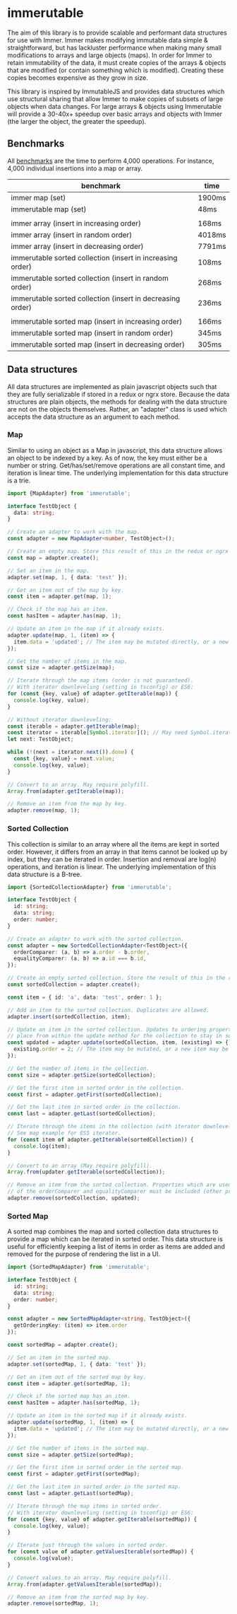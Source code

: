 # immerutable

The aim of this library is to provide scalable and performant data structures for use with Immer. Immer makes
modifying immutable data simple & straightforward, but has lackluster performance when making many small modifications
to arrays and large objects (maps). In order for Immer to retain immutability of the data, it must create copies of
the arrays & objects that are modified (or contain something which is modified). Creating these copies becomes
expensive as they grow in size.

This library is inspired by ImmutableJS and provides data structures which use structural sharing that allow Immer
to make copies of subsets of large objects when data changes. For large arrays & objects using Immerutable will provide
a 30-40x+ speedup over basic arrays and objects with Immer (the larger the object, the greater the speedup).

## Benchmarks

All [benchmarks](benchmark/benchmark.ts) are the time to perform 4,000 operations. For instance, 4,000 individual insertions into a map or array.

|benchmark|time|
|---------|----|
|immer map (set)|1900ms|
|immerutable map (set)|48ms|
|||
|immer array (insert in increasing order)|168ms|
|immer array (insert in random order)|4018ms|
|immer array (insert in decreasing order)|7791ms|
|immerutable sorted collection (insert in increasing order)|108ms|
|immerutable sorted collection (insert in random order)|268ms|
|immerutable sorted collection (insert in decreasing order)|236ms|
|||
|immerutable sorted map (insert in increasing order)|166ms|
|immerutable sorted map (insert in random order)|345ms|
|immerutable sorted map (insert in decreasing order)|305ms|

## Data structures

All data structures are implemented as plain javascript objects such that they are fully serializable if stored in
a redux or ngrx store. Because the data structures are plain objects, the methods for dealing with the data structure
are not on the objects themselves. Rather, an "adapter" class is used which accepts the data structure as an argument
to each method.

### Map

Similar to using an object as a Map in javascript, this data structure allows an object to be indexed by a key.
As of now, the key must either be a number or string. Get/has/set/remove operations are all constant time, and iteration
is linear time. The underlying implementation for this data structure is a trie.

```typescript
import {MapAdapter} from 'immerutable';

interface TestObject {
  data: string;
}

// Create an adapter to work with the map.
const adapter = new MapAdapter<number, TestObject>();

// Create an empty map. Store this result of this in the redux or ngrx store.
const map = adapter.create();

// Set an item in the map.
adapter.set(map, 1, { data: 'test' });

// Get an item out of the map by key.
const item = adapter.get(map, 1);

// Check if the map has an item.
const hasItem = adapter.has(map, 1);

// Update an item in the map if it already exists.
adapter.update(map, 1, (item) => {
  item.data = 'updated'; // The item may be mutated directly, or a new item may be returned.
});

// Get the number of items in the map.
const size = adapter.getSize(map);

// Iterate through the map items (order is not guaranteed).
// With iterator downleveling (setting in tsconfig) or ES6:
for (const {key, value} of adapter.getIterable(map)) {
  console.log(key, value);
}

// Without iterator downleveling:
const iterable = adapter.getIterable(map);
const iterator = iterable[Symbol.iterator](); // May need Symbol.iterator polyfill
let next: TestObject;

while (!(next = iterator.next()).done) {
  const {key, value} = next.value;
  console.log(key, value);
}

// Convert to an array. May require polyfill.
Array.from(adapter.getIterable(map));

// Remove an item from the map by key.
adapter.remove(map, 1);
```

### Sorted Collection

This collection is similar to an array where all the items are kept in sorted order. However, it differs from an array
in that items cannot be looked up by index, but they can be iterated in order. Insertion and removal are log(n)
operations, and iteration is linear. The underlying implementation of this data structure is a B-tree.

```typescript
import {SortedCollectionAdapter} from 'immerutable';

interface TestObject {
  id: string;
  data: string;
  order: number;
}

// Create an adapter to work with the sorted collection.
const adapter = new SortedCollectionAdapter<TestObject>({
  orderComparer: (a, b) => a.order - b.order,
  equalityComparer: (a, b) => a.id === b.id,
});

// Create an empty sorted collection. Store the result of this in the redux or ngrx store.
const sortedCollection = adapter.create();

const item = { id: 'a', data: 'test', order: 1 };

// Add an item to the sorted collection. Duplicates are allowed.
adapter.insert(sortedCollection, item);

// Update an item in the sorted collection. Updates to ordering properties MUST take 
// place from within the update method for the collection to stay in sorted order.
const updated = adapter.update(sortedCollection, item, (existing) => {
  existing.order = 2; // The item may be mutated, or a new item may be returned.
});

// Get the number of items in the collection.
const size = adapter.getSize(sortedCollection);

// Get the first item in sorted order in the collection.
const first = adapter.getFirst(sortedCollection);

// Get the last item in sorted order in the collection.
const last = adapter.getLast(sortedCollection);

// Iterate through the items in the collection (with iterator downleveling or ES6). 
// See map example for ES5 iterator.
for (const item of adapter.getIterable(sortedCollection)) {
  console.log(item);
}

// Convert to an array (May require polyfill).
Array.from(updater.getIterable(sortedCollection));

// Remove an item from the sorted collection. Properties which are used as part 
// of the orderComparer and equalityComparer must be included (other properties are optional).
adapter.remove(sortedCollection, updated);
```

### Sorted Map

A sorted map combines the map and sorted collection data structures to provide a map which can be iterated in sorted
order. This data structure is useful for efficiently keeping a list of items in order as items are added and removed
for the purpose of rendering the list in a UI.

```typescript
import {SortedMapAdapter} from 'immerutable';

interface TestObject {
  id: string;
  data: string;
  order: number;
}

const adapter = new SortedMapAdapter<string, TestObject>({
  getOrderingKey: (item) => item.order
});

const sortedMap = adapter.create();

// Set an item in the sorted map.
adapter.set(sortedMap, 1, { data: 'test' });

// Get an item out of the sorted map by key.
const item = adapter.get(sortedMap, 1);

// Check if the sorted map has an item.
const hasItem = adapter.has(sortedMap, 1);

// Update an item in the sorted map if it already exists.
adapter.update(sortedMap, 1, (item) => {
  item.data = 'updated'; // The item may be mutated directly, or a new item may be returned.
});

// Get the number of items in the sorted map.
const size = adapter.getSize(sortedMap);

// Get the first item in sorted order in the sorted map.
const first = adapter.getFirst(sortedMap);

// Get the last item in sorted order in the sorted map.
const last = adapter.getLast(sortedMap);

// Iterate through the map items in sorted order.
// With iterator downleveling (setting in tsconfig) or ES6:
for (const {key, value} of adapter.getIterable(sortedMap)) {
  console.log(key, value);
}

// Iterate just through the values in sorted order.
for (const value of adapter.getValuesIterable(sortedMap)) {
  console.log(value);
}

// Convert values to an array. May require polyfill.
Array.from(adapter.getValuesIterable(sortedMap));

// Remove an item from the sorted map by key.
adapter.remove(sortedMap, 1);
```
